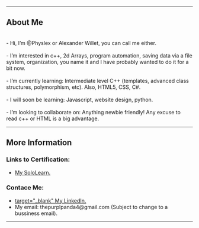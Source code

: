 <!DOCTYPE html>
<html>
  <head>
  </head>
<body>
<div>
  <p>
    <hr/>
    <h2><span>About Me<span/></h2>
    <br />
     - Hi, I’m @Physlex or Alexander Willet, you can call me either. 
    <br />
    <br />
     - I’m interested in c++, 2d Arrays, program automation, saving data via a file system, organization, you name it and I have probably wanted to do it for a bit now.
    <br />
    <br />
     - I’m currently learning: Intermediate level C++ (templates, advanced class structures, polymorphism, etc). Also, HTML5, CSS, C#.<br />
    <br />
     - I will soon be learning: Javascript, website design, python.
    <br />
    <br />
     - I’m looking to collaborate on: Anything newbie friendly! Any excuse to read c++ or HTML is a big advantage. 
    <br />
    <hr/>
  </p>
</div>
<div>
  <h2>More Information</h2>
  <p>
    <h3>Links to Certification: </h3>
    <ul>
      <li>
        <a href="https://www.sololearn.com/profile/21483906" target="_blank"> My SoloLearn.</a>
      </li>
    </ul>
  </div>
  <div>
    <h3>Contace Me: </h3>
    <ul>
      <li>
        <a href="https://www.linkedin.com/in/alexander-williams-letondre-36a59020b/"> target="_blank" My LinkedIn.</a>
      </li>
      <li>
      My email: thepurplpanda4@gmail.com (Subject to change to a bussiness email).
      </li>
    </ul>
</p>
<hr/>  
</div>
</body>
</html>

<!--TODO: Update with HTML5 and add some images-->

